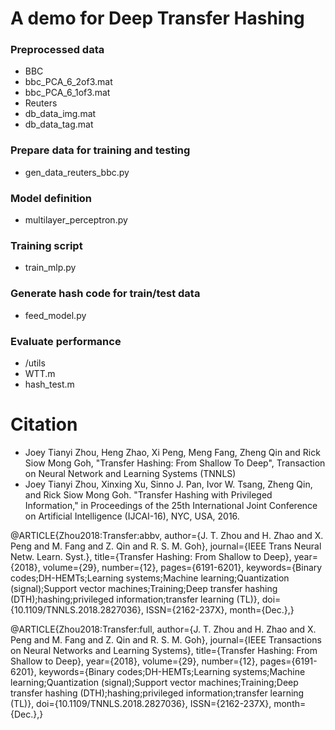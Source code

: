 
# A demo for Deep Transfer Hashing #
  
### Preprocessed data ###
- BBC
 - bbc_PCA_6_2of3.mat
 - bbc_PCA_6_1of3.mat
- Reuters
 - db_data_img.mat
 - db_data_tag.mat
### Prepare data for training and testing ###
* gen_data_reuters_bbc.py
### Model definition ###
* multilayer_perceptron.py
### Training script ###
* train_mlp.py
### Generate hash code for train/test data ###
* feed_model.py
### Evaluate performance ###
* /utils
* WTT.m
* hash_test.m

# Citation
*  Joey Tianyi Zhou, Heng Zhao, Xi Peng, Meng Fang, Zheng Qin and Rick Siow Mong Goh, "Transfer Hashing: From Shallow To Deep", Transaction on Neural Network and Learning Systems (TNNLS)
*  Joey Tianyi Zhou, Xinxing Xu, Sinno J. Pan, Ivor W. Tsang, Zheng Qin, and Rick Siow Mong Goh. "Transfer Hashing with Privileged Information,"  in Proceedings of the 25th International Joint Conference on Artificial Intelligence (IJCAI-16), NYC, USA, 2016.

@ARTICLE{Zhou2018:Transfer:abbv, 
author={J. T. Zhou and H. Zhao and X. Peng and M. Fang and Z. Qin and R. S. M. Goh}, 
journal={IEEE Trans Neural Netw. Learn. Syst.}, 
title={Transfer Hashing: From Shallow to Deep}, 
year={2018}, 
volume={29}, 
number={12}, 
pages={6191-6201}, 
keywords={Binary codes;DH-HEMTs;Learning systems;Machine learning;Quantization (signal);Support vector machines;Training;Deep transfer hashing (DTH);hashing;privileged information;transfer learning (TL)}, 
doi={10.1109/TNNLS.2018.2827036}, 
ISSN={2162-237X}, 
month={Dec.},}

@ARTICLE{Zhou2018:Transfer:full, 
author={J. T. Zhou and H. Zhao and X. Peng and M. Fang and Z. Qin and R. S. M. Goh}, 
journal={IEEE Transactions on Neural Networks and Learning Systems}, 
title={Transfer Hashing: From Shallow to Deep}, 
year={2018}, 
volume={29}, 
number={12}, 
pages={6191-6201}, 
keywords={Binary codes;DH-HEMTs;Learning systems;Machine learning;Quantization (signal);Support vector machines;Training;Deep transfer hashing (DTH);hashing;privileged information;transfer learning (TL)}, 
doi={10.1109/TNNLS.2018.2827036}, 
ISSN={2162-237X}, 
month={Dec.},}
